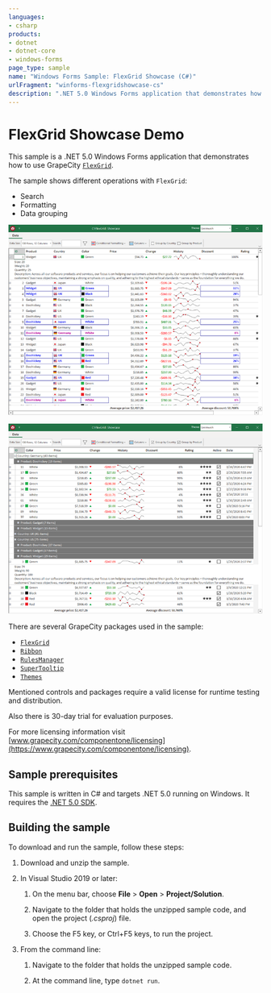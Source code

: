 ```yaml
---
languages:
- csharp
products:
- dotnet
- dotnet-core
- windows-forms
page_type: sample
name: "Windows Forms Sample: FlexGrid Showcase (C#)"
urlFragment: "winforms-flexgridshowcase-cs"
description: ".NET 5.0 Windows Forms application that demonstrates how to use GrapeCity FlexGrid"
---
```


# FlexGrid Showcase Demo

This sample is a .NET 5.0 Windows Forms application that demonstrates how to use GrapeCity [`FlexGrid`](https://www.grapecity.com/componentone/docs/win/online-flexgrid/overview.html).

The sample shows different operations with `FlexGrid`:

* Search
* Formatting
* Data grouping

![Screenshot with applied conditional formatting](../images/screenshot1.png)

![Screenshot with grouped data](../images/screenshot2.png)

There are several GrapeCity packages used in the sample:

* [`FlexGrid`](https://www.nuget.org/packages/C1.Win.FlexGrid/5.0.20202.439-beta)
* [`Ribbon`](https://www.nuget.org/packages/C1.Win.Ribbon/5.0.20202.439-beta)
* [`RulesManager`](https://www.nuget.org/packages/C1.Win.RulesManager/5.0.20202.439-beta)
* [`SuperTooltip`](https://www.nuget.org/packages/C1.Win.SuperTooltip/5.0.20202.439-beta)
* [`Themes`](https://www.nuget.org/packages/C1.Win.Themes/5.0.20202.439-beta)

Mentioned controls and packages require a valid license for runtime testing and distribution.

Also there is 30-day trial for evaluation purposes.

For more licensing information visit [www.grapecity.com/componentone/licensing](https://www.grapecity.com/componentone/licensing).

## Sample prerequisites

This sample is written in C# and targets .NET 5.0 running on Windows. It requires the [.NET 5.0 SDK](https://dotnet.microsoft.com/download/dotnet/5.0).

## Building the sample

To download and run the sample, follow these steps:

01. Download and unzip the sample.

01. In Visual Studio 2019 or later:

    01. On the menu bar, choose **File** > **Open** > **Project/Solution**.

    01. Navigate to the folder that holds the unzipped sample code, and open the project (*.csproj*) file.

    01. Choose the F5 key, or Ctrl+F5 keys, to run the project.

01. From the command line:

    01. Navigate to the folder that holds the unzipped sample code.

    01. At the command line, type `dotnet run`.
